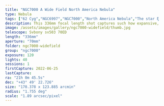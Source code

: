 ```yaml
---
title: "NGC7000 A Wide Field North America Nebula"
type: Nebula
tags: ["62 Cyg","NGC6997","NGC7000","North America Nebula","The star ξ Cyg"]
description: This 336mm focal length shot captures such how expansive, bright, and beautiful the North America Nebula is.
image: /assets/images/gallery/ngc7000-widefield/thumb.jpg
telescope: Svbony sv503 70ED
length: "336mm"
aperture: "70mm"
folder: ngc7000-widefield
group: "ngc7000"
exposure: 120
lights: 40
sessions: 1
firstCapture: 2022-06-25 
lastCapture:
ra: "21h 0m 45.5s"
dec: "+43° 49' 22.726"
size: "170.378 x 123.885 arcmin"
radius: "1.755 deg"
scale: "1.89 arcsec/pixel"
---
```

